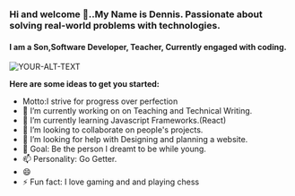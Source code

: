 ### Hi and welcome 👋..**My Name is Dennis. Passionate about solving real-world problems with technologies.**
#### I am a Son,Software Developer, Teacher, Currently engaged with coding.
<picture>
 <source media="(prefers-color-scheme: dark)" srcset="https://lh3.googleusercontent.com/pNnfzso1RcGa7LS_B5Vh7me2GwxzltpurBlhurAe_JajaVCKen9O2Bjdk6n2J1cSfIDrZAOB-9tYmH9ZnfMW1PvJMlt7Uif6-PtF30WV5JgllRVtctBUhUavmIHPG19AaG1qgk4mjsNxYs5jJ7cckIDN0inTrfpA0PY89KKmN7iJ0h0Q0b580cGWgXXO8QpRbSws0-V3PKi7qOjLK3RPf4OdjrD6HDfsxlKSSPpKHOub8zQEXOGxqPghNzBmkOctPoZekOiUdDqrVe1Z0a4SPQQbPBacAdqEbltoM3nvZEu3z3JtUHEjaE8bmfp-mTHRgY8LwVQdpVSJ7epFOYJGlaHaN_JVPIZDMcKKK4tQflBy3lK8QtR3OMJE6UyRJSgkS7CXyegBHe6Fv8uSBK7dlzql56jYCPNVuV_AoHZkq22YGPtIVwU01TeEWbKM-zDeNL5TvFNfeytyLuhw-eNLl0bwcGbuOeDWOjnMcAu8Yq30Jml5HU6ObB57y_q-qxysCjAjYA3yoNHDZj0opyLvyy8UguxhPu6SX-8T7pnbmLZ5yDmjcUzIZdCkdLMMe0ewAGIiH97JWvun3biBoy7gG4IZvVQWPQUxE3-VRSW-5nk4GUsaN4gjefS55UWFxkex7t_v0_i_ehH_6jK8LXsoZgLt7RyxeeV0xMiN8sEnXmTxNrs7heeX0cS2b1QpLC1qBozpdu4uFtl_Uj11ZFdqN3lmZFrm5aOlorV3Nc8QzD6bGEvH9664dqACBwA_WRLbwKDciY1bcVoYMTnbsPO46eiwZbc5-qaCwAgBcYSakD2dYjTTv0MYJaBBtSgrHwVe85OZj9dKdWQ1hl8lfyD3f18xR237IwUoMEs2ZHN32rFd6_DtXZVMLbyT3o8pZr0mO3bL33wHuJJGMrrAtAJOn3UUuFVQnwIG3cVPU-zaqOB-=w493-h657-s-no?authuser=0" width="100" height="100">
 <source media="(prefers-color-scheme: light)" srcset="https://lh3.googleusercontent.com/pNnfzso1RcGa7LS_B5Vh7me2GwxzltpurBlhurAe_JajaVCKen9O2Bjdk6n2J1cSfIDrZAOB-9tYmH9ZnfMW1PvJMlt7Uif6-PtF30WV5JgllRVtctBUhUavmIHPG19AaG1qgk4mjsNxYs5jJ7cckIDN0inTrfpA0PY89KKmN7iJ0h0Q0b580cGWgXXO8QpRbSws0-V3PKi7qOjLK3RPf4OdjrD6HDfsxlKSSPpKHOub8zQEXOGxqPghNzBmkOctPoZekOiUdDqrVe1Z0a4SPQQbPBacAdqEbltoM3nvZEu3z3JtUHEjaE8bmfp-mTHRgY8LwVQdpVSJ7epFOYJGlaHaN_JVPIZDMcKKK4tQflBy3lK8QtR3OMJE6UyRJSgkS7CXyegBHe6Fv8uSBK7dlzql56jYCPNVuV_AoHZkq22YGPtIVwU01TeEWbKM-zDeNL5TvFNfeytyLuhw-eNLl0bwcGbuOeDWOjnMcAu8Yq30Jml5HU6ObB57y_q-qxysCjAjYA3yoNHDZj0opyLvyy8UguxhPu6SX-8T7pnbmLZ5yDmjcUzIZdCkdLMMe0ewAGIiH97JWvun3biBoy7gG4IZvVQWPQUxE3-VRSW-5nk4GUsaN4gjefS55UWFxkex7t_v0_i_ehH_6jK8LXsoZgLt7RyxeeV0xMiN8sEnXmTxNrs7heeX0cS2b1QpLC1qBozpdu4uFtl_Uj11ZFdqN3lmZFrm5aOlorV3Nc8QzD6bGEvH9664dqACBwA_WRLbwKDciY1bcVoYMTnbsPO46eiwZbc5-qaCwAgBcYSakD2dYjTTv0MYJaBBtSgrHwVe85OZj9dKdWQ1hl8lfyD3f18xR237IwUoMEs2ZHN32rFd6_DtXZVMLbyT3o8pZr0mO3bL33wHuJJGMrrAtAJOn3UUuFVQnwIG3cVPU-zaqOB-=w493-h657-s-no?authuser=0">
 <img alt="YOUR-ALT-TEXT" src="YOUR-DEFAULT-IMAGE">
</picture>

**Here are some ideas to get you started:**

-  Motto:I strive for progress over perfection
- 🔭 I’m currently working on on Teaching and Technical Writing.
- 🌱 I’m currently learning Javascript Frameworks.(React)
- 👯 I’m looking to collaborate on  people's projects.
- 🤔 I’m looking for help with Designing and planning a website.
- 💬 Goal: Be the person I dreamt to be while young.
- 📫 Personality: Go Getter.
- 😄 
- ⚡ Fun fact: I love gaming and and playing chess

